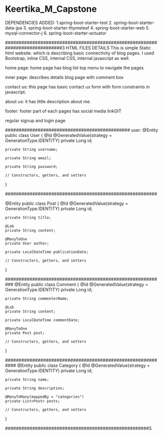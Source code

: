 # Keertika_M_Capstone

DEPENDENCIES ADDED:
1.spring-boot-starter-test
2. spring-boot-starter-data-jpa
3. spring-boot-starter-thymeleaf
4. spring-boot-starter-web
5. mysql-connector-j
6. spring-boot-starter-actuator


#############################################################################3
HTML FILES DETAILS
This is simple Static html website.
which is describing basic connectivity of blog pages.
I used Bootstrap, inline CSS, internal CSS, internal javascript as well.

home page:
home page has blog list
top menu to navigate the pages

inner page:
describes details blog page with comment box

contact us:
this page has basic contact us form with form constraints in javascript.

about us:
it has little description about me.

footer:
footer part of each pages has social media linkGIT 

regular signup and login page


##############################################
user:
@Entity
public class User {
@Id
@GeneratedValue(strategy = GenerationType.IDENTITY)
private Long id;

    private String username;
    
    private String email;
    
    private String password;
    
    // Constructors, getters, and setters
}

########################################################

@Entity
public class Post {
@Id
@GeneratedValue(strategy = GenerationType.IDENTITY)
private Long id;

    private String title;
    
    @Lob
    private String content;
    
    @ManyToOne
    private User author;
    
    private LocalDateTime publicationDate;
    
    // Constructors, getters, and setters
}

###########################################################
@Entity
public class Comment {
@Id
@GeneratedValue(strategy = GenerationType.IDENTITY)
private Long id;

    private String commenterName;
    
    @Lob
    private String content;
    
    private LocalDateTime commentDate;
    
    @ManyToOne
    private Post post;
    
    // Constructors, getters, and setters
}

############################################################
@Entity
public class Category {
@Id
@GeneratedValue(strategy = GenerationType.IDENTITY)
private Long id;

    private String name;
    
    private String description;
    
    @ManyToMany(mappedBy = "categories")
    private List<Post> posts;
    
    // Constructors, getters, and setters
}

#####################################################S
